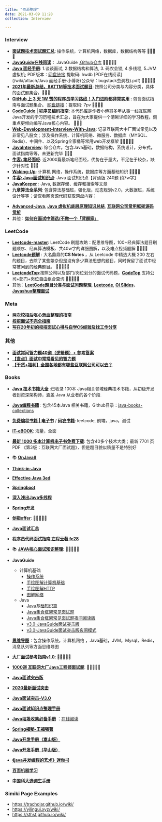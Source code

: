 ```yaml
---
title: "资源整理"
date: 2021-03-09 11:28
collection: Interview

---
```



### Interview


* [**面试题技术面试题汇总**](https://imageslr.github.io/2020/07/08/tech-interview.html): 操作系统，计算机网络，数据库，数据结构等等 	🌟🌟🌟🌟
* [**JavaGuide在线阅读**](https://snailclimb.gitee.io/javaguide/#/)： JavaGuide ,[Github仓库](https://github.com/Snailclimb/JavaGuide) 🌟🌟🌟🌟🌟
* [**Java 面经手册**](https://github.com/fuzhengwei/interview): 1.谈谈面试, 2.数据结构和算法, 3. 码农会锁, 4.多线程, 5.JVM 虚拟机; PDF版本：[网盘链接](https://pan.baidu.com/s/14EvqXGHUnJpC7UxtqSBzOQ) 提取码: hwdb  [PDF在线阅读](/wiki/attach/Java 面经手册·小傅哥(公众号：bugstack虫洞栈).pdf) 🌟🌟🌟🌟🌟 
* [**2021年最新总结，BATTM等技术面试题目**](https://github.com/0voice/interview_internal_reference#1): 按照公司分类与内容分类，具体的面试题集合。🌟🌟🌟
* [**GitHub 上 3 天 1W 赞的程序员学习路线！入门进阶都非常实用**](https://xie.infoq.cn/article/6a56208af04e169caf4a86485) : 包含面试指南与面试题集合。 [网盘链接](https://pan.baidu.com/s/1NasqJrHsDQVlSIbCadqaqg)：提取码: 7pv 🌟🌟🌟🌟
* [**CodeGuide | 程序员编码指南**](https://github.com/fuzhengwei/CodeGuide/wiki):  本代码库是作者小傅哥多年从事一线互联网Java开发的学习历程技术汇总，旨在为大家提供一个清晰详细的学习教程，侧重点更倾向编写Java核心内容。 🌟🌟🌟
* [**Web-Development-Interview-With-Java**](https://github.com/lokles/Web-Development-Interview-With-Java): 记录互联网大中厂面试常见以及非常见八股文；涉及操作系统、计算机网络、微服务、数据库（MYSQL、Redis）、中间件、以及Spring全家桶等常用web开发框架 🌟🌟🌟🌟🌟
* [**JavaInterview**](https://github.com/OUYANGSIHAI/JavaInterview): 综合仓库，包含Java基础，数据结构，系统设计，分布式，面试指南等等，未更新完毕 🌟🌟🌟
* [**牛客: 笔经面经**](https://zhuanlan.zhihu.com/b-jing-m-jing): 近2000篇最新笔经面经，优势在于量大，不足在于较杂，缺少针对性 🌟🌟🌟
* [**Waking-Up**](https://github.com/wolverinn/Waking-Up): 计算机 网络，操作系统，数据库等方面基础知识 🌟🌟🌟🌟
* [**牛客: 	Java面试知识点**](https://www.nowcoder.com/discuss/447742): Java 面试知识点【背诵版 240题 约7w字】
*  [**JavaKeeper**](https://github.com/Jstarfish/JavaKeeper) : Java,  数据存储、缓存和搜索等文章
*  **九章算法全系列**: 包含算法基础班，强化版，动态规划v2.0，大数据班，系统设计等等；请查看网页源代码获取网盘内容； 
<!--复制这段内容后打开百度网盘App，操作更方便哦。 链接:https://pan.baidu.com/s/1UH_RyjNT3vZEkl5QN6uKHw 提取码:f9po-->
* [**Advanced-Java**](https://github.com/doocs/advanced-java),  [**Java 虚拟机底层原理知识总结**](https://github.com/doocs/jvm), [**互联网公司常用框架源码赏析**](https://github.com/doocs/source-code-hunter)
* 其他：[**如何在面试中筛选/不做一个「背题家」**](https://ipotato.me/article/66) 







### LeetCode

* [**Leetcode-master**](https://github.com/youngyangyang04/leetcode-master): LeetCode 刷题攻略：配思维导图，100+经典算法题目刷题顺序、经典算法模板、共40w字的详细图解，以及难点视频题解 🌟🌟🌟🌟
* [**Leetcode题解**](https://github.com/CyC2018/CS-Notes/blob/master/notes/Leetcode%20%E9%A2%98%E8%A7%A3%20-%20%E7%9B%AE%E5%BD%95.md) : 大名鼎鼎的**CS Notes** ，从 Leetcode 中精选大概 200 左右的题目，去除了某些繁杂但是没有多少算法思想的题目，同时保留了面试中经常被问到的经典题目。 🌟🌟🌟🌟🌟
*  [**LeetcodeTop**](https://github.com/afatcoder/LeetcodeTop):按照公司以及部门/岗位划分的面试代码题，[**CodeTop**](https://codetop.cc) 支持公司+部门+岗位自由组合查询  🌟🌟🌟🌟🌟
*  其他：[**LeetCode题目分类与面试问题整理**](https://github.com/yuanguangxin/LeetCode), [**Leetcode**](https://github.com/doocs/leetcode), [**OI Slides**](https://github.com/Trinkle23897/oi_slides)， [**Javashuo整理面试**](http://www.javashuo.com/article/p-hfmcjxhm-a.html)



### Meta
* [**两次校招后呕心沥血整理的指南**](https://sspai.com/post/64458)
* [**校招面试不完全指南**](https://www.imwzk.com/posts/2020-10-05-an-incomplete-guide-to-campus-recruitment-interviews/)
* [**写在20年初的校招面试心得与自学CS经验及找工作分享**](https://github.com/conanhujinming/tips_for_interview/blob/master/README-zh_CN.md:)
 
 
### 其他
* [**面试常问智力题40道（逻辑题）+ 参考答案**](https://www.nowcoder.com/discuss/526897)
* [**【盘点】面试中常常看见的智力题**](https://www.nowcoder.com/discuss/262595)
* [**【干货+福利】全国各地都有哪些互联网公司可以去？**](https://www.nowcoder.com/discuss/86933)




### Books

* [**Java 技术书籍大全**](https://github.com/dahuoyzs/javapdf) :已收录 100本 Java相关领域经典技术书籍，从初级开发者到资深架构师，涵盖 Java 从业者的各个阶段. 
* [**Java编程书籍**](https://drive.google.com/drive/folders/1xFVzGpdh_d8gRnT5m0pfxTX8hlUURLsS) : 包含45本Java 相关书籍，Github目录：[java-books-collections](https://github.com/RongleXie/java-books-collections3)
* [**免费编程书籍 | 电子书**](https://github.com/meibin08/free-programming-books/issues/93) / [**码农书籍**](https://github.com/meibin08/free-programming-books): leetcode, 前端，java，测试
* [**IT-eBOOK**](https://github.com/asyncfun/IT-eBOOK): 海量，全面
* [**最新 1000 多本计算机电子书免费下载**](https://github.com/itdevbooks/pdf): 包含40多个技术大类；最新 7701 页 PDF 《第3版：互联网大厂面试题》，但是题目貌似质量不是特别好
* 📚 [**OnJava8**](https://lingcoder.github.io/OnJava8/)
* [**Think-in-Java**](https://www.javascriptc.com/books/think-in-java/)
* [**Effective Java 3ed**](https://www.javascriptc.com/books/effective-java-3rd-chinese/)
* [**Springboot**](https://www.javascriptc.com/books/spring-boot-reference-guide/)
* [**深入浅出Java多线程**](http://concurrent.redspider.group/)
* [**Spring开发**](https://www.liaoxuefeng.com/wiki/1252599548343744/1266263217140032
)
* [**剑指offer**](/wiki/attach/剑指offer.pdf): 🌟🌟🌟🌟🌟
* [**Java面试汇总**](/wiki/attach/Java面试汇总0510.pdf)
* [**程序员代码面试指南 左程云著 fc28**](https://pan.baidu.com/s/1zcE0bLNpRyPOuShdqmk_5Q)
*  📚 [**JAVA核心面试知识整理**](/wiki/attach/JAVA核心面试知识整理.pdf): 🌟🌟🌟🌟🌟
* **JavaGuide**
	* 计算机基础
		*  [操作系统](/wiki/attach/JavaGuide优质原创PDF/计算机基础/操作系统.pdf)
		*  [手绘图解计算机基础](/wiki/attach/JavaGuide优质原创PDF/计算机基础/手绘图解计算机基础.pdf)
		*   [手绘图解HTTP](/wiki/attach/JavaGuide优质原创PDF/计算机基础/手绘图解HTTP)
		*   [ 图解网络](/wiki/attach/JavaGuide优质原创PDF/计算机基础/图解网络.pdf)
	* Java
		*  [Java基础知识篇](/wiki/attach/JavaGuide优质原创PDF/Java/Java基础知识篇.pdf)
		*  [Java集合框架常见面试题](/wiki/attach/JavaGuide优质原创PDF/Java/Java集合框架常见面试题)
		*  [Java集合框架常见面试题夜间阅读版](/wiki/attach/JavaGuide优质原创PDF/Java/Java集合框架常见面试题夜间阅读版.pdf)
		*  [v3.0-JavaGuide面试突击版](/wiki/attach/JavaGuide优质原创PDF/Java/v3.0-JavaGuide面试突击版.pdf)
		*  [ v3.0-JavaGuide面试突击版夜间模式](/wiki/attach/JavaGuide优质原创PDF/Java/v3.0-JavaGuide面试突击版夜间模式.pdf)  
		
* [**思维导图**](/wiki/attach/思维导图.zip)：包含操作系统，计算机网络 ，Java基础，JVM，Mysql，Redis，消息队列等方面思维导图

* [**大厂面试参考指南v1.0**](/wiki/attach/大厂面试参考指南v1.0.pdf): 🌟🌟🌟🌟🌟
* [**1000道 互联网大厂Java工程师面试题**](/wiki/attach/1000道互联网大厂Java工程师面试题.pdf): 🌟🌟🌟🌟🌟
* [**Java面试突击版**](/wiki/attach/Java面试突击版.pdf)
* [**2020最新面试突击**](/wiki/attach/2020最新面试突击.pdf)
* [**Java面试突击-V3.0**](/wiki/attch/Java面试突击-V3.0.pdf)
* [**Java面试知识点整理手册**](/wiki/attach/Java面试知识点整理手册.pdf) 
* [**Java垃圾收集必备手册**](/wiki/attach/Java垃圾收集必备手册.pdf) ：[在线阅读](https://www.javajike.com/book/gc-handbook/)
* [**Spring揭秘-王福强著**](/wiki/attach/Spring揭秘-王福强著.pdf)
* [**Java开发手册（嵩山版）**](/wiki/attach/Java开发手册（嵩山版）.pdf)
* [**Java开发手册（华山版）**](/wiki/attachJava开发手册（华山版）.pdf)
* [**《java并发编程的艺术》迷你书**](/wiki/attach/《java并发编程的艺术》迷你书.pdf)
* [**百面机器学习**](/wiki/attach/百面机器学习.pdf)
* [**中国科大选调生手册**](/wiki/attach/中国科大选调生手册.pdf)


### Simiki  Page Examples
*  https://tracholar.github.io/wiki/
*  https://yilingui.xyz/wiki/
*  https://sthsf.github.io/wiki/
